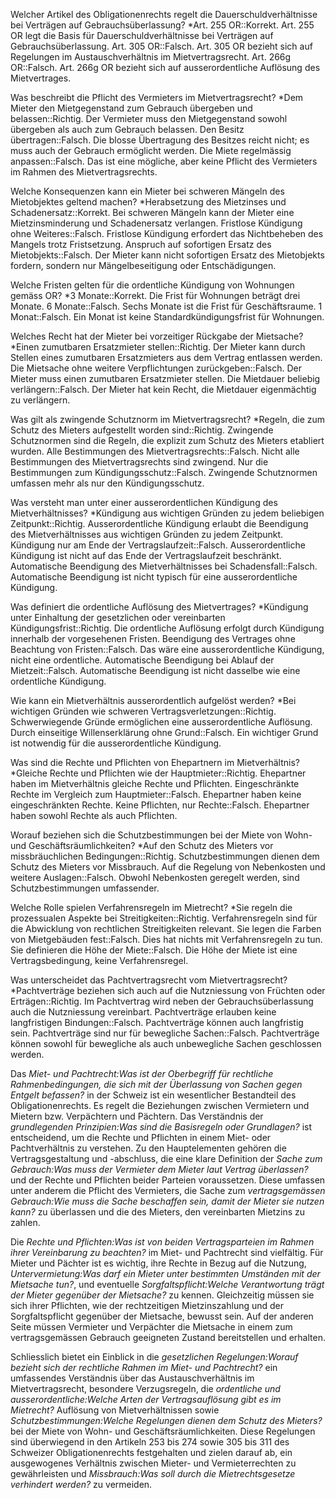 Welcher Artikel des Obligationenrechts regelt die Dauerschuldverhältnisse bei Verträgen auf Gebrauchsüberlassung?
*Art. 255 OR::Korrekt. Art. 255 OR legt die Basis für Dauerschuldverhältnisse bei Verträgen auf Gebrauchsüberlassung.
Art. 305 OR::Falsch. Art. 305 OR bezieht sich auf Regelungen im Austauschverhältnis im Mietvertragsrecht.
Art. 266g OR::Falsch. Art. 266g OR bezieht sich auf ausserordentliche Auflösung des Mietvertrages.

Was beschreibt die Pflicht des Vermieters im Mietvertragsrecht?
*Dem Mieter den Mietgegenstand zum Gebrauch übergeben und belassen::Richtig. Der Vermieter muss den Mietgegenstand sowohl übergeben als auch zum Gebrauch belassen.
Den Besitz übertragen::Falsch. Die blosse Übertragung des Besitzes reicht nicht; es muss auch der Gebrauch ermöglicht werden.
Die Miete regelmässig anpassen::Falsch. Das ist eine mögliche, aber keine Pflicht des Vermieters im Rahmen des Mietvertragsrechts.

Welche Konsequenzen kann ein Mieter bei schweren Mängeln des Mietobjektes geltend machen?
*Herabsetzung des Mietzinses und Schadenersatz::Korrekt. Bei schweren Mängeln kann der Mieter eine Mietzinsminderung und Schadenersatz verlangen.
Fristlose Kündigung ohne Weiteres::Falsch. Fristlose Kündigung erfordert das Nichtbeheben des Mangels trotz Fristsetzung.
Anspruch auf sofortigen Ersatz des Mietobjekts::Falsch. Der Mieter kann nicht sofortigen Ersatz des Mietobjekts fordern, sondern nur Mängelbeseitigung oder Entschädigungen.

Welche Fristen gelten für die ordentliche Kündigung von Wohnungen gemäss OR?
*3 Monate::Korrekt. Die Frist für Wohnungen beträgt drei Monate.
6 Monate::Falsch. Sechs Monate ist die Frist für Geschäftsraume.
1 Monat::Falsch. Ein Monat ist keine Standardkündigungsfrist für Wohnungen.

Welches Recht hat der Mieter bei vorzeitiger Rückgabe der Mietsache?
*Einen zumutbaren Ersatzmieter stellen::Richtig. Der Mieter kann durch Stellen eines zumutbaren Ersatzmieters aus dem Vertrag entlassen werden.
Die Mietsache ohne weitere Verpflichtungen zurückgeben::Falsch. Der Mieter muss einen zumutbaren Ersatzmieter stellen.
Die Mietdauer beliebig verlängern::Falsch. Der Mieter hat kein Recht, die Mietdauer eigenmächtig zu verlängern.

Was gilt als zwingende Schutznorm im Mietvertragsrecht?
*Regeln, die zum Schutz des Mieters aufgestellt worden sind::Richtig. Zwingende Schutznormen sind die Regeln, die explizit zum Schutz des Mieters etabliert wurden.
Alle Bestimmungen des Mietvertragsrechts::Falsch. Nicht alle Bestimmungen des Mietvertragsrechts sind zwingend.
Nur die Bestimmungen zum Kündigungsschutz::Falsch. Zwingende Schutznormen umfassen mehr als nur den Kündigungsschutz.

Was versteht man unter einer ausserordentlichen Kündigung des Mietverhältnisses?
*Kündigung aus wichtigen Gründen zu jedem beliebigen Zeitpunkt::Richtig. Ausserordentliche Kündigung erlaubt die Beendigung des Mietverhältnisses aus wichtigen Gründen zu jedem Zeitpunkt.
Kündigung nur am Ende der Vertragslaufzeit::Falsch. Ausserordentliche Kündigung ist nicht auf das Ende der Vertragslaufzeit beschränkt.
Automatische Beendigung des Mietverhältnisses bei Schadensfall::Falsch. Automatische Beendigung ist nicht typisch für eine ausserordentliche Kündigung.

Was definiert die ordentliche Auflösung des Mietvertrages?
*Kündigung unter Einhaltung der gesetzlichen oder vereinbarten Kündigungsfrist::Richtig. Die ordentliche Auflösung erfolgt durch Kündigung innerhalb der vorgesehenen Fristen.
Beendigung des Vertrages ohne Beachtung von Fristen::Falsch. Das wäre eine ausserordentliche Kündigung, nicht eine ordentliche.
Automatische Beendigung bei Ablauf der Mietzeit::Falsch. Automatische Beendigung ist nicht dasselbe wie eine ordentliche Kündigung.

Wie kann ein Mietverhältnis ausserordentlich aufgelöst werden?
*Bei wichtigen Gründen wie schweren Vertragsverletzungen::Richtig. Schwerwiegende Gründe ermöglichen eine ausserordentliche Auflösung.
Durch einseitige Willenserklärung ohne Grund::Falsch. Ein wichtiger Grund ist notwendig für die ausserordentliche Kündigung.

Was sind die Rechte und Pflichten von Ehepartnern im Mietverhältnis?
*Gleiche Rechte und Pflichten wie der Hauptmieter::Richtig. Ehepartner haben im Mietverhältnis gleiche Rechte und Pflichten.
Eingeschränkte Rechte im Vergleich zum Hauptmieter::Falsch. Ehepartner haben keine eingeschränkten Rechte.
Keine Pflichten, nur Rechte::Falsch. Ehepartner haben sowohl Rechte als auch Pflichten.

Worauf beziehen sich die Schutzbestimmungen bei der Miete von Wohn- und Geschäftsräumlichkeiten?
*Auf den Schutz des Mieters vor missbräuchlichen Bedingungen::Richtig. Schutzbestimmungen dienen dem Schutz des Mieters vor Missbrauch.
Auf die Regelung von Nebenkosten und weitere Auslagen::Falsch. Obwohl Nebenkosten geregelt werden, sind Schutzbestimmungen umfassender.

Welche Rolle spielen Verfahrensregeln im Mietrecht?
*Sie regeln die prozessualen Aspekte bei Streitigkeiten::Richtig. Verfahrensregeln sind für die Abwicklung von rechtlichen Streitigkeiten relevant.
Sie legen die Farben von Mietgebäuden fest::Falsch. Dies hat nichts mit Verfahrensregeln zu tun.
Sie definieren die Höhe der Miete::Falsch. Die Höhe der Miete ist eine Vertragsbedingung, keine Verfahrensregel.

Was unterscheidet das Pachtvertragsrecht vom Mietvertragsrecht?
*Pachtverträge beziehen sich auch auf die Nutzniessung von Früchten oder Erträgen::Richtig. Im Pachtvertrag wird neben der Gebrauchsüberlassung auch die Nutzniessung vereinbart.
Pachtverträge erlauben keine langfristigen Bindungen::Falsch. Pachtverträge können auch langfristig sein.
Pachtverträge sind nur für bewegliche Sachen::Falsch. Pachtverträge können sowohl für bewegliche als auch unbewegliche Sachen geschlossen werden.


Das *Miet- und Pachtrecht:Was ist der Oberbegriff für rechtliche Rahmenbedingungen, die sich mit der Überlassung von Sachen gegen Entgelt befassen?* in der Schweiz ist ein wesentlicher Bestandteil des Obligationenrechts. Es regelt die Beziehungen zwischen Vermietern und Mietern bzw. Verpächtern und Pächtern. Das Verständnis der *grundlegenden Prinzipien:Was sind die Basisregeln oder Grundlagen?* ist entscheidend, um die Rechte und Pflichten in einem Miet- oder Pachtverhältnis zu verstehen. Zu den Hauptelementen gehören die Vertragsgestaltung und -abschluss, die eine klare Definition der *Sache zum Gebrauch:Was muss der Vermieter dem Mieter laut Vertrag überlassen?* und der Rechte und Pflichten beider Parteien voraussetzen. Diese umfassen unter anderem die Pflicht des Vermieters, die Sache zum *vertragsgemässen Gebrauch:Wie muss die Sache beschaffen sein, damit der Mieter sie nutzen kann?* zu überlassen und die des Mieters, den vereinbarten Mietzins zu zahlen.

Die *Rechte und Pflichten:Was ist von beiden Vertragsparteien im Rahmen ihrer Vereinbarung zu beachten?* im Miet- und Pachtrecht sind vielfältig. Für Mieter und Pächter ist es wichtig, ihre Rechte in Bezug auf die Nutzung, *Untervermietung:Was darf ein Mieter unter bestimmten Umständen mit der Mietsache tun?*, und eventuelle *Sorgfaltspflicht:Welche Verantwortung trägt der Mieter gegenüber der Mietsache?* zu kennen. Gleichzeitig müssen sie sich ihrer Pflichten, wie der rechtzeitigen Mietzinszahlung und der Sorgfaltspflicht gegenüber der Mietsache, bewusst sein. Auf der anderen Seite müssen Vermieter und Verpächter die Mietsache in einem zum vertragsgemässen Gebrauch geeigneten Zustand bereitstellen und erhalten. 

Schliesslich bietet ein Einblick in die *gesetzlichen Regelungen:Worauf bezieht sich der rechtliche Rahmen im Miet- und Pachtrecht?* ein umfassendes Verständnis über das Austauschverhältnis im Mietvertragsrecht, besondere Verzugsregeln, die *ordentliche und ausserordentliche:Welche Arten der Vertragsauflösung gibt es im Mietrecht?* Auflösung von Mietverhältnissen sowie *Schutzbestimmungen:Welche Regelungen dienen dem Schutz des Mieters?* bei der Miete von Wohn- und Geschäftsräumlichkeiten. Diese Regelungen sind überwiegend in den Artikeln 253 bis 274 sowie 305 bis 311 des Schweizer Obligationenrechts festgehalten und zielen darauf ab, ein ausgewogenes Verhältnis zwischen Mieter- und Vermieterrechten zu gewährleisten und *Missbrauch:Was soll durch die Mietrechtsgesetze verhindert werden?* zu vermeiden.
